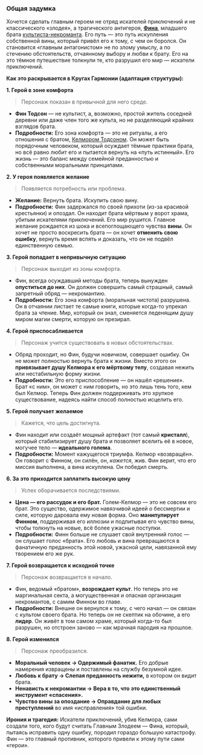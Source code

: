 ### **Общая задумка**

Хочется сделать главным героем не отряд искателей приключений и не классического «злодея», а трагического антигероя, **[Фина](Фин%20Тодсон.md)**, младшего брата [культиста-некроманта](Келмор%20Тодсон.md). Его путь — это путь искупления собственной вины, который привёл его к тому, с чем он боролся. Он становится «главным антагонистом» не по злому умыслу, а по стечению обстоятельств, отчаянному выбору и любви к брату. Его на это тёмное путешествие толкнули те, кто разрушил его мир — искатели приключений.

**Как это раскрывается в Кругах Гармонии (адаптация структуры):**

**1. Герой в зоне комфорта**
> Персонаж показан в привычной для него среде.
*   **Фин Тодсон** — не культист, а, возможно, простой житель соседней деревни или даже член того же культа, но не разделяющий крайних взглядов брата.
*   **Подробности:** Его зона комфорта — это не ритуалы, а его отношения с братом, [Келмором Тодсоном](Келмор%20Тодсон.md). Он может быть порядочным человеком, который осуждает тёмные практики брата, но всё равно любит его и пытается вернуть на «путь истинный». Его жизнь — это баланс между семейной преданностью и собственными моральными принципами.

**2. У героя появляется желание**
> Появляется потребность или проблема.
*   **Желание:** Вернуть брата. Искупить свою вину.
*   **Подробности:** Фин задержался по своей прихоти (из-за красивой крестьянки) и опоздал. Он находит брата мёртвым у ворот храма, убитым искателями приключений. Его мир рушится. Главное желание рождается из шока и всепоглощающего чувства **вины**. Он хочет не просто воскресить брата — он хочет **отменить свою ошибку**, вернуть время вспять и доказать, что он не подвёл единственную семью.

**3. Герой попадает в непривычную ситуацию**
> Персонаж выходит из зоны комфорта.
*   Фин, всегда осуждавший методы брата, теперь вынужден **опуститься до них**. Он должен совершить самый страшный, самый запретный обряд — некромантию.
*   **Подробности:** Его зона комфорта (моральная чистота) разрушена. Он в отчаянии листает те самые книги, которые когда-то упрекал брата за чтение. Мир, который он знал, сменяется леденящим душу миром магии смерти, которую он презирал.

**4. Герой приспосабливается**
> Персонаж учится существовать в новых обстоятельствах.
*   Обряд проходит, но Фин, будучи новичком, совершает ошибку. Он не может полностью вернуть брата к жизни. Вместо этого он **привязывает душу Келмора к его мёртвому телу**, создавая нежить или нестабильную форму жизни.
*   **Подробности:** Это его приспособление — он нашёл «решение». Брат «с ним», он может с ним говорить, но это лишь тень того, кем был Келмор. Теперь Фин должен поддерживать это хрупкое существование, надеясь найти способ полностью исцелить его.

**5. Герой получает желаемое**
> Кажется, что цель достигнута.
*   Фин находит или создаёт мощный артефакт (тот самый **кристалл**), который стабилизирует душу брата и позволяет вселить её в новое, могучее тело — **идеального голема**.
*   **Подробности:** Момент кажущегося триумфа. Келмор «возвращён». Он говорит с Финном, он силён, он, *кажется*, жив. Фин верит, что его миссия выполнена, а вина искуплена. Он победил смерть.

**6. За это приходится заплатить высокую цену**
> Успех оборачивается последствиями.
*   **Цена — его рассудок и его брат.** Голем-Келмор — это не совсем его брат. Это существо, одержимое навязчивой идеей о бессмертии и силе, которую даровала ему новая форма. Оно **манипулирует Финном**, поддерживая его иллюзии и подпитывая его чувство вины, чтобы толкнуть на новые, всё более ужасные поступки.
*   **Подробности:** Финн больше не слушает свой внутренний голос — он слушает голос «брата». Его любовь и вина превращаются в фанатичную преданность этой новой, ужасной цели, навязанной ему творением его же рук.

**7. Герой возвращается к исходной точке**
> Персонаж возвращается в начало.
*   Фин, ведомый «братом», **возрождает культ**. Но теперь это не маргинальная секта, а могущественная и опасная организация некромантов, с самим Финном во главе.
*   **Подробности:** Внешне он вернулся к тому, с чего начал — он связан с культом своего брата. Но теперь он не скептик на обочине, а его **лидер**. Он живёт в том самом храме, который когда-то был разрушен, но отстроен заново — как мрачная пародия на прошлое.

**8. Герой изменился**
> Персонаж преобразился.
*   **Моральный человек → Одержимый фанатик.** Его добрые намерения извращены и поставлены на службу безумной идее.
*   **Любовь к брату → Слепая преданность нежити,** в котором он видит брата.
*   **Ненависть к некромантии → Вера в то, что это единственный инструмент «спасения».**
*   **Чувство вины за опоздание → Оправдание для любых преступлений** во имя «исправления» той ошибки.

**Ирония и трагедия:** Искатели приключений, убив Келмора, сами создали того, кого будут считать Главным Злодеем — Фина, который, пытаясь исправить одну ошибку, породил гораздо большую катастрофу. Фин — это главный противник, которого привели к этому пути сами «герои».